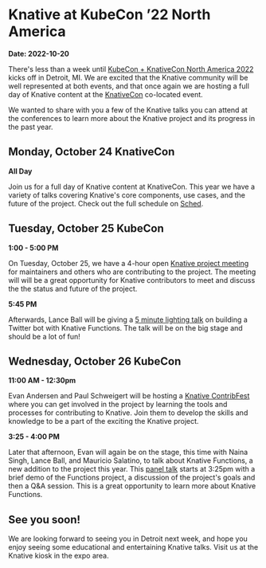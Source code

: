 # Knative at KubeCon ’22 North America

**Date: 2022-10-20**

There's less than a week until
[KubeCon + KnativeCon North America 2022](https://events.linuxfoundation.org/kubecon-cloudnativecon-north-america/)
kicks off in Detroit, MI.
We are excited that the Knative community will be well represented at both events,
and that once again we are hosting a full day of Knative content at the
[KnativeCon](https://events.linuxfoundation.org/knativecon-north-america/) co-located event.

We wanted to share with you a few of the Knative
talks you can attend at the conferences to learn more about the Knative project and
its progress in the past year.

## Monday, October 24 KnativeCon

**All Day**

Join us for a full day of Knative content at KnativeCon. This year we have a
variety of talks covering Knative's core components, use cases, and the future of
the project. Check out the full schedule on [Sched](https://knativeconna22.sched.com/).

## Tuesday, October 25 KubeCon

**1:00 - 5:00 PM**

On Tuesday, October 25, we have a 4-hour open
[Knative project meeting](https://sched.co/1BaTW) for maintainers
and others who are contributing to the project. The meeting will
will be a great opportunity for Knative contributors to meet and discuss the
the status and future of the project.

**5:45 PM**

Afterwards, Lance Ball will be giving a
[5 minute lighting talk](https://sched.co/184sX) on building a Twitter
bot with Knative Functions. The talk will be on the big stage and should be a lot of fun!

## Wednesday, October 26 KubeCon

**11:00 AM - 12:30pm**

Evan Andersen and Paul Schweigert will be hosting a
[Knative ContribFest](https://sched.co/182Pu) where you can get involved in the project
by learning the tools and processes for contributing to Knative. Join them to develop the skills and knowledge to be a part of the exciting the Knative project.

**3:25 - 4:00 PM**

Later that afternoon, Evan will again be on the stage, this time with Naina Singh,
Lance Ball, and Mauricio Salatino, to talk about Knative Functions, a new addition
to the project this year. This [panel talk](https://sched.co/182N0) starts at 3:25pm
with a brief demo of the Functions project, a discussion of the project's goals and
then a Q&A session. This is a great opportunity to learn more about Knative Functions.

## See you soon!

We are looking forward to seeing you in Detroit next week, and hope you enjoy
seeing some educational and entertaining Knative talks. Visit us at the Knative kiosk in the expo area.
